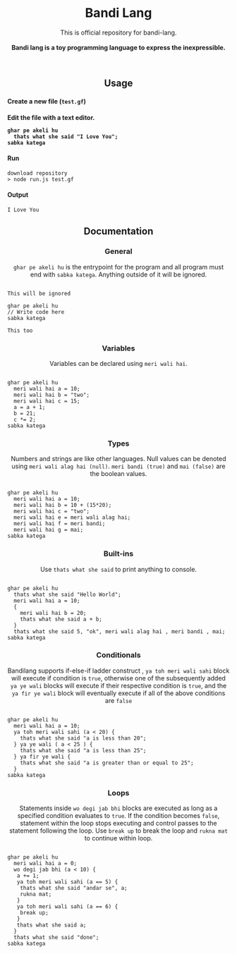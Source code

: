 <h1 align="center">Bandi Lang</h1>
<!-- <p align="center">
<a href="https://lgtm.com/projects/g/DulLabs/bhai-lang/alerts/"><img alt="Total alerts" src="https://img.shields.io/lgtm/alerts/g/DulLabs/bhai-lang.svg?logo=lgtm&logoWidth=18"/></a>
<a href="https://lgtm.com/projects/g/DulLabs/bhai-lang/context:javascript"><img alt="Language grade: JavaScript" src="https://img.shields.io/lgtm/grade/javascript/g/DulLabs/bhai-lang.svg?logo=lgtm&logoWidth=18"/></a>
<a href="https://github.com/DulLabs/bhai-lang/actions/workflows/node.js.yml/badge.svg"><img alt="Build" src="https://github.com/DulLabs/bhai-lang/actions/workflows/node.js.yml/badge.svg"/></a>
<a href="https://bhailang.js.org/"><img alt="Build" src="https://img.shields.io/badge/website-bhailang.js.org-orange"/></a>
<a href="https://www.npmjs.com/package/bhailang"><img alt="Build" src="https://img.shields.io/badge/npm-bhailang-orange"/></a>
  
</p> -->

<p align="center">
  This is official repository for bandi-lang.<br><br>
  <b>Bandi lang is a toy programming language to express the inexpressible.</b>
</p>
<br>

<!-- <h2 align="center">Installation</h2>

```
npm i -g bhailang
``` -->

<h2 align="center">Usage</h2>

<h4 align="left">Create a new file (<code>test.gf</code>)</h4>


<h4 align="left">Edit the file with a text editor.
<!-- You can also try out your code on <a href="https://bhailang.js.org/#playground">Bhai Lang PlayGround</a></h4> -->

```
ghar pe akeli hu
  thats what she said "I Love You";
sabka katega

```

<h4 align="left">Run</h4>

```
download repository
> node run.js test.gf
```

<h4 align="left">Output</h4>

```
I Love You
```

<h2 align="center">Documentation</h2>

<h3 align="center">General</h3>
<p align="center"><code>ghar pe akeli hu</code> is the entrypoint for the program and all program must end with <code>sabka katega</code>. Anything outside of it will be ignored.</p>

```

This will be ignored

ghar pe akeli hu
// Write code here
sabka katega

This too
```

<h3 align="center">Variables</h3>
<p align="center">Variables can be declared using <code>meri wali hai</code>.</p>

```

ghar pe akeli hu
  meri wali hai a = 10;
  meri wali hai b = "two";
  meri wali hai c = 15;
  a = a + 1;
  b = 21;
  c *= 2;
sabka katega
```

<h3 align="center">Types</h3>
<p align="center">Numbers and strings are like other languages. Null values can be denoted using <code>meri wali alag hai (null)</code>. <code>meri bandi (true)</code> and <code>mai (false)</code> are the boolean values.</p>

```

ghar pe akeli hu
  meri wali hai a = 10;
  meri wali hai b = 10 + (15*20);
  meri wali hai c = "two";
  meri wali hai e = meri wali alag hai;
  meri wali hai f = meri bandi;
  meri wali hai g = mai;
sabka katega
```

<h3 align="center">Built-ins</h3>
<p align="center">Use <code>thats what she said</code> to print anything to console.</p>

```

ghar pe akeli hu
  thats what she said "Hello World";
  meri wali hai a = 10;
  {
    meri wali hai b = 20;
    thats what she said a + b;
  }
  thats what she said 5, "ok", meri wali alag hai , meri bandi , mai;
sabka katega
```

<h3 align="center">Conditionals</h3>
<p align="center">Bandilang supports if-else-if ladder construct , <code>ya toh meri wali sahi</code> block will execute if condition is <code>true</code>, otherwise one of the subsequently added <code>ya ye wali</code> blocks will execute if their respective condition is <code>true</code>, and the <code>ya fir ye wali</code> block will eventually execute if all of the above conditions are <code>false</code>

```

ghar pe akeli hu
  meri wali hai a = 10;
  ya toh meri wali sahi (a < 20) {
    thats what she said "a is less than 20";
  } ya ye wali ( a < 25 ) {
    thats what she said "a is less than 25";
  } ya fir ye wali {
    thats what she said "a is greater than or equal to 25";
  }
sabka katega
```

<h3 align="center">Loops</h3>
<p align="center">Statements inside <code>wo degi jab bhi</code> blocks are executed as long as a specified condition evaluates to <code>true</code>. If the condition becomes <code>false</code>, statement within the loop stops executing and control passes to the statement following the loop. Use <code>break up</code> to break the loop and <code className="language-cpp">rukna mat</code> to continue within loop.</p>


```

ghar pe akeli hu
  meri wali hai a = 0;
  wo degi jab bhi (a < 10) {
   a += 1;
   ya toh meri wali sahi (a == 5) {
    thats what she said "andar se", a;
    rukna mat;
   }
   ya toh meri wali sahi (a == 6) {
    break up;
   }
   thats what she said a;
  }
  thats what she said "done";
sabka katega
```

<!-- <h2 align="center">Development</h2>
<p align="center">You can explore abstract syntax tree(AST) of bandilang <a href="https://bhailang-ast.netlify.app/" target="_blank">here</a>.</p> -->







